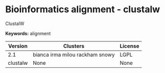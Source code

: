 # Bioinformatics alignment - clustalw

ClustalW

**Keywords:** alignment



| Version | Clusters | License |
| ------- | -------- | ------- |
| 2.1 | bianca irma milou rackham snowy | LGPL |
| clustalw | None | None |
